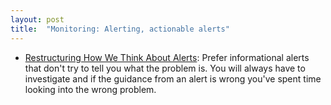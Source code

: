 ```yaml
---
layout: post
title:  "Monitoring: Alerting, actionable alerts"
---
```


* [Restructuring How We Think About Alerts](https://www.honeycomb.io/blog/restructuring-how-we-think-about-alerts): Prefer informational alerts that don't try to tell you what the problem is. You will always have to investigate and if the guidance from an alert is wrong you've spent time looking into the wrong problem.